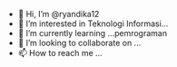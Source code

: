 - 👋 Hi, I’m @ryandika12
- 👀 I’m interested in Teknologi Informasi...
- 🌱 I’m currently learning ...pemrograman 
- 💞️ I’m looking to collaborate on ...
- 📫 How to reach me ...

<!---
ryandika12/ryandika12 is a ✨ special ✨ repository because its `README.md` (this file) appears on your GitHub profile.
You can click the Preview link to take a look at your changes.
--->

